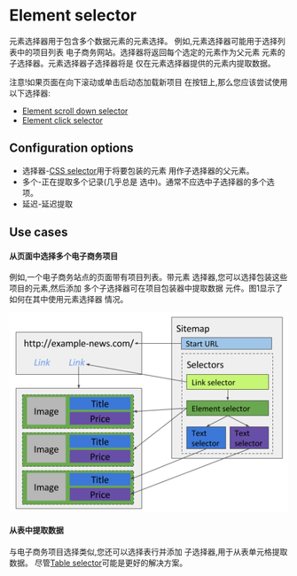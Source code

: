 # Element selector

元素选择器用于包含多个数据元素的元素选择。
例如,元素选择器可能用于选择列表中的项目列表
电子商务网站。选择器将返回每个选定的元素作为父元素
元素的子选择器。元素选择器子选择器将是
仅在元素选择器提供的元素内提取数据。

注意!如果页面在向下滚动或单击后动态加载新项目
在按钮上,那么您应该尝试使用以下选择器:

- [Element scroll down selector][element-scroll-selector]
- [Element click selector][element-click-selector]

## Configuration options

- 选择器-[CSS selector][css-selector]用于将要包装的元素
    用作子选择器的父元素。
- 多个-正在提取多个记录(几乎总是
    选中)。通常不应选中子选择器的多个选项。
- 延迟-延迟提取

## Use cases

#### 从页面中选择多个电子商务项目

例如,一个电子商务站点的页面带有项目列表。带元素
选择器,您可以选择包装这些项目的元素,然后添加
多个子选择器可在项目包装器中提取数据
元件。图1显示了如何在其中使用元素选择器
情况。

![Fig. 1: Multiple items selected with element selector][multiple-elements-with-text-selectors]

#### 从表中提取数据

与电子商务项目选择类似,您还可以选择表行并添加
子选择器,用于从表单元格提取数据。
尽管[Table selector][table-selector]可能是更好的解决方案。

[css-selector]: ../CSS%20selector.md
[element-scroll-selector]: Element%20scroll%20down%20selector.md
[element-click-selector]: Element%20click%20selector.md
[table-selector]: Table%20selector.md
[multiple-elements-with-text-selectors]: ../images/selectors/text/text-selector-multiple-elements-with-text-selectors.png?raw=true